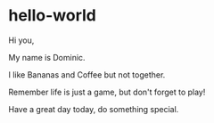 # hello-world

Hi you,

My name is Dominic.

I like Bananas and Coffee but not together.

Remember life is just a game, but don't forget to play!

Have a great day today, do something special.
